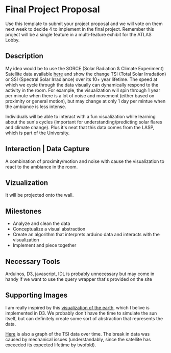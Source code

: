 # Final Project Proposal

Use this template to submit your project proposal and we will vote on them next week to decide 4 to implement in the final project.  Remember this project will be a single feature in a multi-feature exhibit for the ATLAS Lobby.

## Description

My idea would be to use the SORCE (Solar Radiation & Climate Experiment) Satellite data available [here](http://lasp.colorado.edu/home/sorce/data/) and show the change TSI (Total Solar Irradation) or SSI (Spectral Solar Irradiance) over its 10+ year lifetime.  The speed at which we cycle through the data visually can dynamically respond to the activity in the room.  For example, the visualization will spin through 1 year per minute when there is a lot of noise and movement (either based on proximity or general motion), but may change at only 1 day per mintue when the ambiance is less intense.

Individuals will be able to interact with a fun visualization while learning about the sun's cycles (important for understanding/predicting solar flares and climate change).  Plus it's neat that this data comes from the LASP, which is part of the University.

## Interaction | Data Capture
A combination of proximity/motion and noise with cause the visualization to react to the ambiance in the room.

## Vizualization
It will be projected onto the wall.

## Milestones
* Analyze and clean the data
* Conceptualize a visual abstraction
* Create an algorithm that interprets arduino data and interacts with the visualization
* Implement and piece together

## Necessary Tools
Arduinos, D3, javascript, IDL is probably unnecessary but may come in handy if we want to use the query wrapper that's provided on the site

## Supporting Images
I am really inspired by this [visualization of the earth](http://earth.nullschool.net), which I belive is implemented in D3.  We probably don't have the time to simulate the sun itself, but can definitely create some sort of abstraction that represents the data.

[Here](http://lasp.colorado.edu/lisird/sorce/sorce_tsi/) is also a graph of the TSI data over time.  The break in data was caused by mechanical issues (understandably, since the satellite has exceeded its expected lifetime by twofold).
